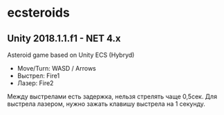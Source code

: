 # ecsteroids
## Unity 2018.1.1.f1 - NET 4.x

Asteroid game based on Unity ECS (Hybryd)

* Move/Turn: WASD / Arrows
* Выстрел: Fire1
* Лазер: Fire2

Между выстрелами есть задержка, нельзя стрелять чаще 0,5сек.
Для выстрела лазером, нужно зажать клавишу выстрела на 1 секунду.
